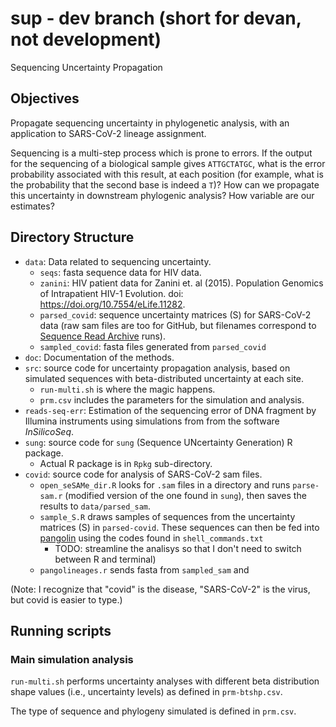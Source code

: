 # sup - dev branch (short for devan, not development)

Sequencing Uncertainty Propagation

## Objectives

Propagate sequencing uncertainty in phylogenetic analysis, with an application to SARS-CoV-2 lineage assignment.

Sequencing is a multi-step process which is prone to errors. If the output for the sequencing of a biological sample gives `ATTGCTATGC`, what is the error probability associated with this result, at each position (for example, what is the probability that the second base is indeed a `T`)? How can we propagate this uncertainty in downstream phylogenic analysis? How variable are our estimates?

## Directory Structure

- `data`: Data related to sequencing uncertainty.
  - `seqs`: fasta sequence data for HIV data.
  - `zanini`: HIV patient data for Zanini et. al (2015). Population Genomics of Intrapatient HIV-1 Evolution. doi: https://doi.org/10.7554/eLife.11282.
  - `parsed_covid`: sequence uncertainty matrices (S) for SARS-CoV-2 data (raw sam files are too for GitHub, but filenames correspond to [Sequence Read Archive](https://www.ncbi.nlm.nih.gov/sra) runs).
  - `sampled_covid`: fasta files generated from `parsed_covid` 
- `doc`: Documentation of the methods.
- `src`: source code for uncertainty propagation analysis, based on simulated sequences with beta-distributed uncertainty at each site. 
  - `run-multi.sh` is where the magic happens.
  - `prm.csv` includes the parameters for the simulation and analysis.
- `reads-seq-err`: Estimation of the sequencing error of DNA fragment by Illumina instruments using simulations from from the software *InSilicoSeq*.
- `sung`: source code for `sung` (Sequence UNcertainty Generation) R package.
  - Actual R package is in `Rpkg` sub-directory.
- `covid`: source code for analysis of SARS-CoV-2 sam files. 
  - `open_seSAMe_dir.R` looks for `.sam` files in a directory and runs `parse-sam.r` (modified version of the one found in `sung`), then saves the results to `data/parsed_sam`. 
  - `sample_S.R` draws samples of sequences from the uncertainty matrices (S) in `parsed-covid`. These sequences can then be fed into [pangolin](https://github.com/cov-lineages/pangolin) using the codes found in `shell_commands.txt` 
    - TODO: streamline the analisys so that I don't need to switch between R and terminal)
  - `pangolineages.r` sends fasta from `sampled_sam` and 

(Note: I recognize that "covid" is the disease, "SARS-CoV-2" is the virus, but covid is easier to type.)

## Running scripts

### Main simulation analysis

`run-multi.sh` performs uncertainty analyses with different beta distribution shape values (i.e., uncertainty levels) as defined in `prm-btshp.csv`.

The type of sequence and phylogeny simulated is defined in `prm.csv`.

